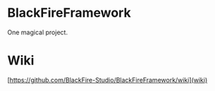 # BlackFireFramework
One magical project.

# Wiki
[https://github.com/BlackFire-Studio/BlackFireFramework/wiki](wiki)